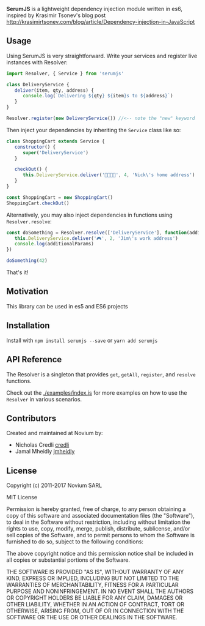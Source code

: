 **SerumJS** is a lightweight dependency injection module written in es6, inspired by Krasimir Tsonev's blog post http://krasimirtsonev.com/blog/article/Dependency-injection-in-JavaScript

## Usage

Using SerumJS is very straightforward. Write your services and register live instances with Resolver:
```JavaScript
import Resolver, { Service } from 'serumjs'

class DeliveryService {
   deliver(item, qty, address) {
      console.log(`Delivering ${qty} ${item}s to ${address}`)
   }
}

Resolver.register(new DeliveryService()) //<-- note the "new" keyword
```

Then inject your dependencies by inheriting the `Service` class like so:
```JavaScript
class ShoppingCart extends Service {
   constructor() {
      super('DeliveryService')
   }

   checkOut() {
      this.DeliveryService.deliver('🍪🍪🍪🍪', 4, 'Nick\'s home address')
   }
}

const ShoppingCart = new ShoppingCart()
ShoppingCart.checkOut()
```

Alternatively, you may also inject dependencies in functions using `Resolver.resolve`:
```JavaScript
const doSomething = Resolver.resolve(['DeliveryService'], function(additionalParams) {
   this.DeliveryService.deliver('🎮', 2, 'Jim\'s work address')
   console.log(additionalParams)
})

doSomething(42)
```

That's it!

## Motivation

This library can be used in es5 and ES6 projects

## Installation

Install with `npm install serumjs --save` or `yarn add serumjs`

## API Reference

The Resolver is a singleton that provides `get`, `getAll`, `register`, and `resolve` functions.

Check out the [./examples/index.js](https://github.com/noviumcollective/serumjs/blob/master/examples/index.js) for more examples on how to use the `Resolver` in various scenarios.

## Contributors

Created and maintained at Novium by:
- Nicholas Credli [credli](https://github.com/credli)
- Jamal Mheidly [jmheidly](https://github.com/jmheidly)

## License

Copyright (c) 2011-2017 Novium SARL

MIT License

Permission is hereby granted, free of charge, to any person obtaining
a copy of this software and associated documentation files (the
"Software"), to deal in the Software without restriction, including
without limitation the rights to use, copy, modify, merge, publish,
distribute, sublicense, and/or sell copies of the Software, and to
permit persons to whom the Software is furnished to do so, subject to
the following conditions:

The above copyright notice and this permission notice shall be
included in all copies or substantial portions of the Software.

THE SOFTWARE IS PROVIDED "AS IS", WITHOUT WARRANTY OF ANY KIND,
EXPRESS OR IMPLIED, INCLUDING BUT NOT LIMITED TO THE WARRANTIES OF
MERCHANTABILITY, FITNESS FOR A PARTICULAR PURPOSE AND
NONINFRINGEMENT. IN NO EVENT SHALL THE AUTHORS OR COPYRIGHT HOLDERS BE
LIABLE FOR ANY CLAIM, DAMAGES OR OTHER LIABILITY, WHETHER IN AN ACTION
OF CONTRACT, TORT OR OTHERWISE, ARISING FROM, OUT OF OR IN CONNECTION
WITH THE SOFTWARE OR THE USE OR OTHER DEALINGS IN THE SOFTWARE.
